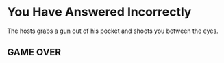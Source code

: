 # You Have Answered Incorrectly

The hosts grabs a gun out of his pocket and shoots you between the eyes.

## GAME OVER